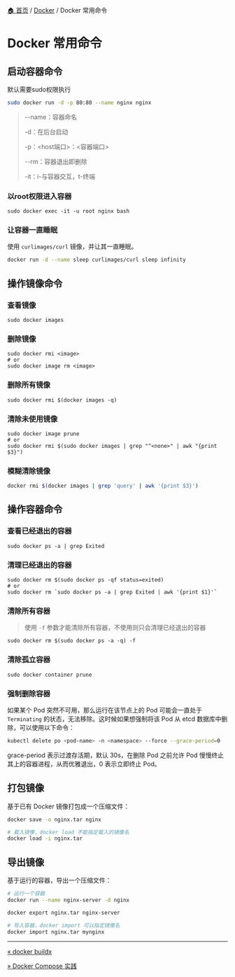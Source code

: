 [🏠 首页](../_index.md) / [Docker](_index.md) / Docker 常用命令

# Docker 常用命令

## 启动容器命令

默认需要sudo权限执行

```sh
sudo docker run -d -p 80:80 --name nginx nginx
```

> --name：容器命名
>
> -d：在后台启动
>
> -p：<host端口>：<容器端口>
>
> --rm：容器退出即删除
>
> -it：i-与容器交互，t-终端

### 以root权限进入容器

```shell
sudo docker exec -it -u root nginx bash
```

### 让容器一直睡眠

使用 `curlimages/curl` 镜像，并让其一直睡眠。

```bash
docker run -d --name sleep curlimages/curl sleep infinity
```

## 操作镜像命令

### 查看镜像

```shell
sudo docker images
```

### 删除镜像

```shell
sudo docker rmi <image>
# or
sudo docker image rm <image>
```

### 删除所有镜像

```shell
sudo docker rmi $(docker images -q)
```

### 清除未使用镜像

```shell
sudo docker image prune
# or
sudo docker rmi $(sudo docker images | grep "^<none>" | awk "{print $3}")
```

### 模糊清除镜像

```bash
docker rmi $(docker images | grep 'query' | awk '{print $3}')
```

## 操作容器命令

### 查看已经退出的容器

```shell
sudo docker ps -a | grep Exited
```

### 清理已经退出的容器

```shell
sudo docker rm $(sudo docker ps -qf status=exited)
# or
sudo docker rm `sudo docker ps -a | grep Exited | awk '{print $1}'`
```

### 清除所有容器

> 使用 `-f` 参数才能清除所有容器，不使用则只会清理已经退出的容器

```shell
sudo docker rm $(sudo docker ps -a -q) -f
```

### 清除孤立容器

```shell
sudo docker container prune
```

### 强制删除容器

如果某个 Pod 突然不可用，那么运行在该节点上的 Pod 可能会一直处于 `Terminating` 的状态，无法移除。这时候如果想强制将该 Pod 从 etcd 数据库中删除，可以使用以下命令：

```bash
kubectl delete po <pod-name> -n <namespace> --force --grace-period=0
```

grace-period 表示过渡存活期，默认 30s，在删除 Pod 之前允许 Pod 慢慢终止其上的容器进程，从而优雅退出，0 表示立即终止 Pod。

## 打包镜像

基于已有 Docker 镜像打包成一个压缩文件：

```bash
docker save -o nginx.tar nginx

# 载入镜像，docker load 不能指定载入的镜像名
docker load -i nginx.tar
```

## 导出镜像

基于运行的容器，导出一个压缩文件：

```bash
# 运行一个容器
docker run --name nginx-server -d nginx

docker export nginx.tar nginx-server

# 导入容器，docker import 可以指定镜像名
docker import nginx.tar mynginx
```

---
[« docker buildx](docker-buildx.md)

[» Docker Compose 实践](docker-compose-practice.md)
